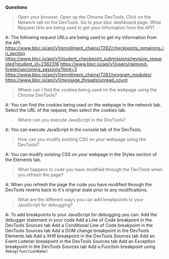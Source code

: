 **Questions**

> Open your browser. Open up the Chrome DevTools. Click on the Network tab on the DevTools. Go to your bloc dashboard page. What Request Urls are being used to get your information from the API?

A: The following request URLs are being used to get my information from the API.
https://www.bloc.io/api/v1/enrollment_chains/7282/checkpoints_remaining_in_section
https://www.bloc.io/api/v1/student_checkpoint_submissions/revision_requested?student_id=2382316
https://www.bloc.io/api/v1/users/raimond-fowler/upcoming_sessions?limit=3
https://www.bloc.io/api/v1/enrollment_chains/7282/program_modules/
https://www.bloc.io/api/v1/message_threads/unread_count

> Where can I find the cookies being used on the webpage using the Chrome DevTools?

A: You can find the cookies being used on the webpage in the network tab. Select the URL of the request, then select the cookies tab.

> Where can you execute JavaScript in the DevTools?

A: You can execute JavaScript in the console tab of the DevTools.

> How can you modify existing CSS on your webpage using the DevTools?

A: You can modify existing CSS on your webpage in the Styles section of the Elements tab.

> What happens to code you have modified through the DevTools when you refresh the page?

A: When you refresh the page the code you have modified through the DevTools reverts back to it's original state prior to any modifications.

> What are the different ways you can add breakpoints to your JavaScript for debugging?

A: To add breakpoints to your JavaScript for debugging you can:
Add the debugger statement in your code
Add a Line of Code breakpoint in the DevTools Sources tab
Add a Conditional Line of Code breakpoint in the DevTools Sources tab
Add a DOM change breakpoint in the DevTools Elements tab
Add a XHR breakpoint in the DevTools Sources tab
Add an Event Listener breakpoint in the DevTools Sources tab
Add an Exception breakpoint in the DevTools Sources tab
Add a Function breakpoint using `debug(functionName)`
